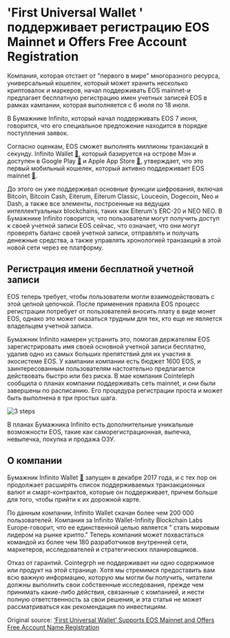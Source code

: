 # 'First Universal Wallet ' поддерживает регистрацию EOS Mainnet и Offers Free Account Registration

Компания, которая отстает от "первого в мире" многоразного ресурса, универсальный кошелек, который может хранить несколько криптовалок и маркеров, начал поддерживать EOS mainnet-и предлагает бесплатную регистрацию имен учетных записей EOS в рамках кампании, которая выполняется с 6 июля по 18 июля.

В Бумажнике Infinito, который начал поддерживать EOS 7 июня, говорится, что его специальное предложение находится в порядке поступления заявок.

Согласно оценкам, EOS сможет выполнять миллионы транзакций в секунду. Infinito Wallet  [🔗](https://www.infinitowallet.io/?utm_source=Cointelegraph&utm_medium=sponsored-story-1&utm_campaign=IW-first-support-EOS), который базируется на острове Мэн и доступен в Google Play  [🔗](https://play.google.com/store/apps/details?id=io.infinito.wallet&referrer=utm_source%3DCointelegraph%26utm_medium%3Dsponsored-story-android-download%26utm_campaign%3DIW-first-support-EOS%26anid%3Dadmob)  и Apple App Store  [🔗](https://itunes.apple.com/us/app/infinito-wallet/id1315572736?ls=1&mt=8), утверждает, что это первый мобильный кошелек, который активно поддерживает EOS mainnet  [🔗](https://www.infinitowallet.io/blog/eos-revolutionary-transformation-are-you-ready-for-it/?utm_source=Cointelegraph&utm_medium=sponsored-story-blog-eos-support&utm_campaign=IW-first-support-EOS).

До этого он уже поддерживал основные функции шифрования, включая Bitcoin, Bitcoin Cash, Eiterum, Eiterum Classic, Louceoin, Dogecoin, Neo и Dash, а также все элементы, построенные на ведущих интеллектуальных blockchains, таких как Eiterum's ERC-20 и NEO NEO. В Бумажнике Infinito говорится, что пользователи могут получить доступ к своей учетной записи EOS сейчас, что означает, что они могут проверять баланс своей учетной записи, отправлять и получать денежные средства, а также управлять хронологией транзакций в этой новой сети через ее платформу.

## Регистрация имени бесплатной учетной записи

EOS теперь требует, чтобы пользователи могли взаимодействовать с этой цепной цепочкой. После применения правила EOS процесс регистрации потребует от пользователей вносить плату в виде монет EOS, однако это может оказаться трудным для тех, кто еще не является владельцем учетной записи.

Бумажник Infinito намерен устранить это, помогая держателям EOS зарегистрировать имя своей основной учетной записи бесплатно, удалив одно из самых больших препятствий для их участия в экосистеме EOS. У кампании компании есть бюджет 1600 EOS, и заинтересованным пользователям настоятельно предлагается действовать быстро или без риска. В мае компания Cointeleph сообщила о планах компании поддерживать сеть mainnet, и они были завершены по расписанию. Его процедура регистрации проста и может быть выполнена в три простых шага.

![3 steps](https://cointelegraph.com/storage/uploads/view/2a54a1e3d1eafa57f7439f2f8a6b20fd.png "3 steps")

В планах Бумажника Infinito есть дополнительные уникальные возможности EOS, такие как саморегистрационная, выпечка, невыпечка, покупка и продажа ОЗУ.

## О компании

Бумажник Infinito Wallet  [🔗](https://www.infinitowallet.io/?utm_source=Cointelegraph&utm_medium=sponsored-story-2&utm_campaign=IW-first-support-EOS)  запущен в декабре 2017 года, и с тех пор он продолжает расширять список поддерживаемых транзакционных валют и смарт-контрактов, которые он поддерживает, причем больше для того, чтобы прийти к их дорожной карте.

По данным компании, Infinito Wallet скачан более чем 200 000 пользователей. Компания за Infinito Wallet-Infinity Blockchain Labs Europe-говорит, что ее единственной целью является " стать мировым лидером на рынке крипто." Теперь компания может похвастаться командой из более чем 180 разработчиков внутренней сети, маркетеров, исследователей и стратегических планировщиков.



Отказ от гарантий. Cointegrph не поддерживает ни одно содержимое или продукт на этой странице. Хотя мы стремимся предоставить вам всю важную информацию, которую мы могли бы получить, читатели должны выполнить свои собственные исследования, прежде чем принимать какие-либо действия, связанные с компанией, и нести полную ответственность за свои решения, и эта статья не может рассматриваться как рекомендация по инвестициям.

Original source: [‘First Universal Wallet’ Supports EOS Mainnet and Offers Free Account Name Registration](https://cointelegraph.com/news/first-universal-wallet-supports-eos-mainnet-and-offers-free-account-name-registration)
